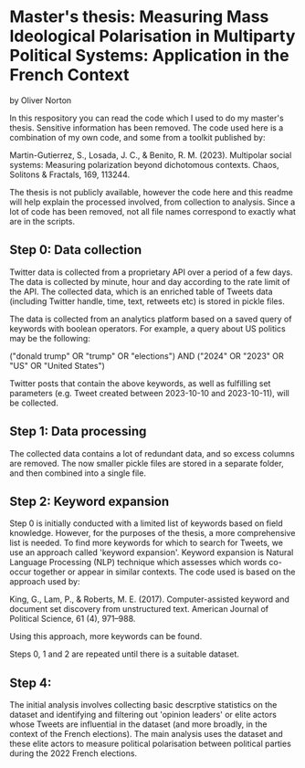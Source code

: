 # Master's thesis: Measuring Mass Ideological Polarisation in Multiparty Political Systems: Application in the French Context
by Oliver Norton 

In this respository you can read the code which I used to do my master's thesis. Sensitive information has been removed. The code used here is a combination of my own code, and some from a toolkit published by:

Martin-Gutierrez, S., Losada, J. C., & Benito, R. M. (2023). Multipolar social systems: Measuring polarization beyond dichotomous contexts. Chaos, Solitons & Fractals, 169, 113244.

The thesis is not publicly available, however the code here and this readme will help explain the processed involved, from collection to analysis. Since a lot of code has been removed, not all file names correspond to exactly what are in the scripts. 

## Step 0: Data collection

Twitter data is collected from a proprietary API over a period of a few days. The data is collected by minute, hour and day according to the rate limit of the API. The collected data, which is an enriched table of Tweets data (including Twitter handle, time, text, retweets etc) is stored in pickle files.

The data is collected from an analytics platform based on a saved query of keywords with boolean operators. For example, a query about US politics may be the following:

("donald trump" OR "trump" OR "elections") AND ("2024" OR "2023" OR "US" OR "United States")

Twitter posts that contain the above keywords, as well as fulfilling set parameters (e.g. Tweet created between 2023-10-10 and 2023-10-11), will be collected.

## Step 1: Data processing 

The collected data contains a lot of redundant data, and so excess columns are removed. The now smaller pickle files are stored in a separate folder, and then combined into a single file.

## Step 2: Keyword expansion 

Step 0 is initially conducted with a limited list of keywords based on field knowledge. However, for the purposes of the thesis, a more comprehensive list is needed. To find more keywords for which to search for Tweets, we use an approach called 'keyword expansion'. Keyword expansion is Natural Language Processing (NLP) technique which assesses which words co-occur together or appear in similar contexts. The code used is based on the approach used by: 

King, G., Lam, P., & Roberts, M. E. (2017). Computer-assisted keyword and document
set discovery from unstructured text. American Journal of Political Science,
61 (4), 971–988.

Using this approach, more keywords can be found.

Steps 0, 1 and 2 are repeated until there is a suitable dataset.

## Step 4: 

The initial analysis involves collecting basic descrptive statistics on the dataset and identifying and filtering out 'opinion leaders' or elite actors whose Tweets are influential in the dataset (and more broadly, in the context of the French elections). The main analysis uses the dataset and these elite actors to measure political polarisation between political parties during the 2022 French elections. 











